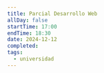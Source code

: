 ```yaml
---
title: Parcial Desarrollo Web
allDay: false
startTime: 17:00
endTime: 18:30
date: 2024-12-12
completed: 
tags:
  - universidad
---
```

